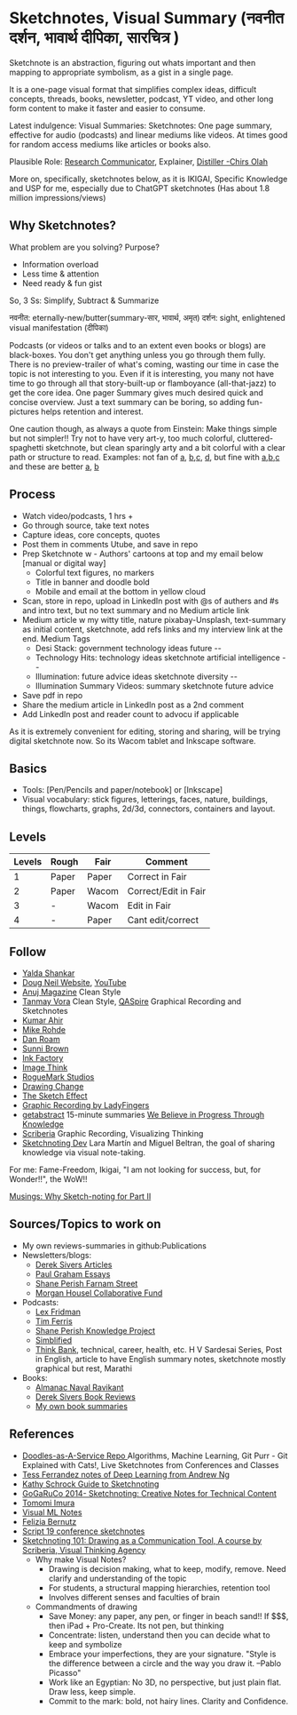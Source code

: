 # Sketchnotes, Visual Summary (नवनीत दर्शन, भावार्थ दीपिका, सारचित्र )

Sketchnote is an abstraction, figuring out whats important and then mapping to appropriate symbolism, as a gist in a single page.

It is a one-page visual format that simplifies complex ideas, difficult concepts, threads, books, newsletter, podcast, YT video, and other long form content to make it faster and easier to consume.


Latest indulgence: Visual Summaries: Sketchnotes: One page summary, effective for audio (podcasts) and linear mediums like videos. At times good for random access mediums like articles or books also. 

Plausible Role: [Research Communicator](https://www.researchretold.com/research-communication-opportunities/), Explainer, [Distiller -Chirs Olah](https://distill.pub/)

More on, specifically, sketchnotes below, as it is IKIGAI, Specific Knowledge and USP for me, especially due to ChatGPT sketchnotes (Has about 1.8 million impressions/views)

## Why Sketchnotes? 

What problem are you solving? Purpose?

- Information overload
- Less time & attention
- Need ready & fun gist

So, 3 Ss: Simplify, Subtract & Summarize

नवनीत: eternally-new/butter(summary-सार, भावार्थ, अमृत)
दर्शन: sight, enlightened visual manifestation (दीपिका)

Podcasts (or videos or talks and to an extent even books or blogs) are black-boxes. You don't get anything unless you go through them fully. There is no preview-trailer of what's coming, wasting our time in case the topic is not interesting to you. Even if it is interesting, you many not have time to go through all that story-built-up or flamboyance (all-that-jazz) to get the core idea. One pager Summary gives much desired quick and concise overview. Just a text summary can be boring, so adding fun-pictures helps retention and interest.

One caution though, as always a quote from Einstein: Make things simple but not simpler!! Try not to have very art-y, too much colorful, cluttered-spaghetti sketchnote, but clean sparingly arty and a bit colorful with a clear path or structure to read.  Examples: not fan of [a](https://www.teachthought.com/wp-content/uploads/2013/05/graphic-notes-seth-godin-stop-stealing-dreams.jpg), [b](https://www.teachthought.com/wp-content/uploads/2013/05/graphic-notes-7.jpg),[c](https://www.teachthought.com/wp-content/uploads/2013/05/graphic-notes-6.jpg), [d](https://www.flickr.com/photos/makaylalewis/48371566661/in/dateposted/), but fine with [a](https://www.teachthought.com/wp-content/uploads/2013/05/graphic-notes-9.jpg),[b](https://www.teachthought.com/wp-content/uploads/2013/05/graphic-notes-4.jpg),[c](https://www.teachthought.com/wp-content/uploads/2013/05/graphic-notes-2.jpg) and these are better [a](https://www.linkedin.com/posts/kumarahir_cisco-people-learning-activity-6936649710954766336-3iC7?utm_source=linkedin_share&utm_medium=member_desktop_web), [b](https://kumarahir.medium.com/sketchnote-designing-ar-applications-google-i-o-2019-140d75ede700)

## Process
- Watch video/podcasts, 1 hrs +
- Go through source, take text notes
- Capture ideas, core concepts, quotes
- Post them in comments Utube, and save in repo
- Prep Sketchnote w - Authors' cartoons at top and my email below [manual or digital way]
	- Colorful text figures, no markers 
	- Title in banner and doodle bold
	- Mobile and email at the bottom in yellow cloud
- Scan, store in repo, upload in LinkedIn post with @s of authers and #s and intro text, but no text summary and no Medium article link
- Medium article w my witty title, nature pixabay-Unsplash, text-summary as initial content, sketchnote, add refs links and my interview link at the end. Medium Tags
	- Desi Stack: government technology ideas future --
	- Technology Hits: technology ideas sketchnote artificial intelligence --
	- Illumination: future advice ideas sketchnote diversity --
	- Illumination Summary Videos: summary sketchnote future advice 
- Save pdf in repo
- Share the medium article in LinkedIn post as a 2nd comment
- Add LinkedIn post and reader count to advocu if applicable

As it is extremely convenient for editing, storing and sharing, will be trying digital sketchnote now. So its Wacom tablet and Inkscape software.

## Basics
- Tools: [Pen/Pencils and paper/notebook] or [Inkscape]
- Visual vocabulary: stick figures, letterings, faces, nature, buildings, things, flowcharts, graphs, 2d/3d, connectors, containers and layout.

## Levels

| Levels | Rough | Fair  | Comment              |
|--------|-------|-------|----------------------|
| 1      | Paper | Paper | Correct in Fair      |
| 2      | Paper | Wacom | Correct/Edit in Fair |
| 3      | -     | Wacom | Edit in Fair         |
| 4      | -     | Paper | Cant edit/correct    |

## Follow
- [Yalda Shankar](https://yaldashankar.org/index.html)
- [Doug Neil Website](https://www.verbaltovisual.com/), [YouTube](https://www.youtube.com/@verbaltovisual/videos)
- [Anuj Magazine](https://www.linkedin.com/in/anujmagazine/) Clean Style
- [Tanmay Vora](https://qaspire.com/) Clean Style, [QASpire](https://qaspire.com/sketchnotes/)  Graphical Recording and Sketchnotes
- [Kumar Ahir](https://www.kumarahir.com/sketchnotes.html)
- [Mike Rohde](http://rohdesign.com)
- [Dan Roam](https://www.danroam.com/)
- [Sunni Brown](https://www.sunnibrown.com/)
- [Ink Factory](https://inkfactorystudio.com/blog/defining-graphic-recording-visual-notes/)
- [Image Think](https://www.imagethink.net/)
- [RogueMark Studios](https://www.roguemarkstudios.com/graphicrecording)
- [Drawing Change](https://drawingchange.com/)
- [The Sketch Effect](http://www.thesketcheffect.com)
- [Graphic Recording by LadyFingers](http://www.ladyfingersco.com/graphic-recording/)
- [getabstract](https://www.getabstract.com/en/) 15-minute summaries [We Believe in Progress Through Knowledge](https://www.youtube.com/watch?v=LE6ysJzBEuY)
- [Scriberia](https://www.scriberia.com/) Graphic Recording, Visualizing Thinking
- [Sketchnoting Dev](https://sketchnoting.dev/sketchnotes/)  Lara Martín and Miguel Beltran, the goal of sharing knowledge via visual note-taking.


For me: Fame-Freedom, Ikigai, "I am not looking for success, but, for Wonder!!", the WoW!!

[Musings: Why Sketch-noting for Part II ](https://medium.com/illumination/what-to-do-in-the-2nd-inning-2ee4776e6578)

## Sources/Topics to work on
- My own reviews-summaries in github:Publications
- Newsletters/blogs: 
	- [Derek Sivers Articles](https://sive.rs/blog)
	- [Paul Graham Essays](http://www.paulgraham.com/articles.html)
	- [Shane Perish Farnam Street](https://fs.blog/best-articles/)
	- [Morgan Housel Collaborative Fund](https://www.collaborativefund.com/blog/)
- Podcasts: 
	- [Lex Fridman](https://www.youtube.com/c/lexfridman/videos)
	- [Tim Ferris](https://www.youtube.com/c/timferriss)
	- [Shane Perish Knowledge Project](https://fs.blog/knowledge-project-podcast/)
	- [Simblified](https://podcasts.google.com/feed/aHR0cHM6Ly9zdGF0aWMuYWRvcmlsYWJzLmNvbS9mZWVkL3NpbWJsaWZpZWQueG1s)
	- [Think Bank](https://www.youtube.com/c/ThinkBankLive), technical, career, health, etc. H V Sardesai Series, Post in English, article to have English summary notes, sketchnote mostly graphical but rest, Marathi
- Books: 
	- [Almanac Naval Ravikant](https://www.navalmanack.com/)
	- [Derek Sivers Book Reviews](https://sive.rs/book)
	- [My own book summaries](https://github.com/yogeshhk/Publications)

## References
- [Doodles-as-A-Service Repo ](https://github.com/girliemac/a-picture-is-worth-a-1000-words) Algorithms, Machine Learning, Git Purr - Git Explained with Cats!, Live Sketchnotes from Conferences and Classes
- [Tess Ferrandez notes of Deep Learning from Andrew Ng](https://sketchnotearmy.com/blog/2019/3/12/tess-ferrandez-sketchnoting-deep-learning)
- [Kathy Schrock Guide to Sketchnoting](https://www.schrockguide.net/sketchnoting.html)
- [GoGaRuCo 2014- Sketchnoting: Creative Notes for Technical Content](https://www.youtube.com/watch?v=dE2pqeI3LOI)
- [Tomomi Imura](https://girliemac.com/blog/2021/07/12/microsoft-beginners-sketchnotes/)
- [Visual ML Notes](https://github.com/visual-ml-notes/visual-machine-learning-notes)
- [Felizia Bernutz](https://fbernutz.github.io/sketchnotes/)
- [Script 19 conference sketchnotes](https://wolfgang-ziegler.com/blog/script19-sketchnotes)
- [Sketchnoting 101: Drawing as a Communication Tool, A course by Scriberia, Visual Thinking Agency](https://www.domestika.org/en/courses/1986-sketchnoting-101-drawing-as-a-communication-tool/units/11013-starting-to-think-visually)
	- Why make Visual Notes? 
		- Drawing is decision making, what to keep, modify, remove. Need clarify and understanding of the topic
		- For students, a structural mapping hierarchies, retention tool
		- Involves different senses and faculties of brain
	- Commandments of drawing
		- Save Money: any paper, any pen, or finger in beach sand!! If $$$, then iPad + Pro-Create. Its not pen, but thinking
		- Concentrate: listen, understand then you can decide what to keep and symbolize
		- Embrace your imperfections, they are your signature. "Style is the difference between a circle and the way you draw it. –Pablo Picasso"
		- Work like an Egyptian: No 3D, no perspective, but just plain flat. Draw less, keep simple.
		- Commit to the mark: bold, not hairy lines. Clarity and Confidence.
